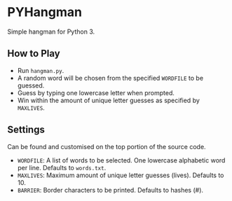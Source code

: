 # PYHangman
Simple hangman for Python 3.

## How to Play
- Run `hangman.py`.
- A random word will be chosen from the specified `WORDFILE` to 
be guessed.
- Guess by typing one lowercase letter when prompted.
- Win within the amount of unique letter guesses as specified by 
`MAXLIVES`.

## Settings
Can be found and customised on the top portion of the source code.
- `WORDFILE`: A list of words to be selected. One lowercase 
alphabetic word per line. Defaults to `words.txt`.
- `MAXLIVES`: Maximum amount of unique letter guesses (lives). 
Defaults to 10.
- `BARRIER`: Border characters to be printed. Defaults to hashes (#).